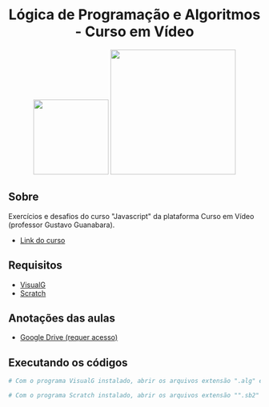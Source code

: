 <div align="center">
    <h1>Lógica de Programação e Algoritmos - Curso em Vídeo</h1>
    <img width=150 src='https://i.ytimg.com/vi/kM9ASKAni_s/maxresdefault.jpg'>
    <img width=250 src='https://www.cursoemvideo.com/wp-content/uploads/2019/08/cursoemvideo-logo.png'>
</div>

## Sobre

Exercícios e desafios do curso "Javascript" da plataforma Curso em Vídeo (professor Gustavo Guanabara).
- [Link do curso](https://www.cursoemvideo.com/course/curso-de-algoritmo/) <br>

## Requisitos
- [VisualG](https://visualg3.com.br/) <br>
- [Scratch](https://scratch.mit.edu/download) <br>

## Anotações das aulas
- [Google Drive (requer acesso)](https://drive.google.com/drive/folders/1cxgvkWsqaZAomR6mRZnRjRHswBEKChkD?usp=sharing) <br>

## Executando os códigos
```bash
# Com o programa VisualG instalado, abrir os arquivos extensão ".alg" e digitar F9 (executar) ou F8 (debugar passo a passo) e lançar informações solicitadas no terminal
```
```bash
# Com o programa Scratch instalado, abrir os arquivos extensão "".sb2" e clicar no botão “Tela cheia” e em seguida em “Iniciar"
```
